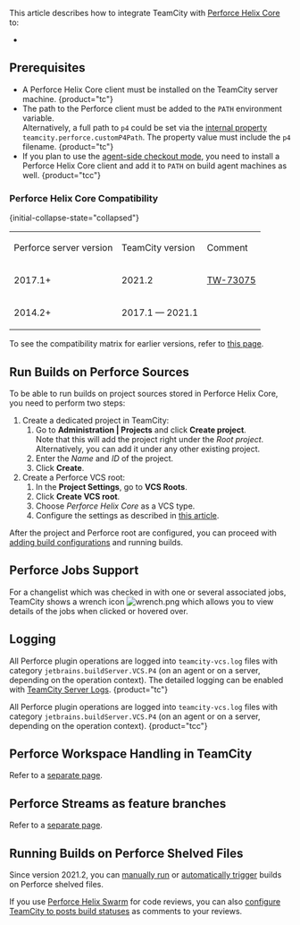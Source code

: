 [//]: # (title: Integrating TeamCity with Perforce)
[//]: # (auxiliary-id: Integrating TeamCity with Perforce)

This article describes how to integrate TeamCity with [Perforce Helix Core](https://www.perforce.com/products/helix-core) to:

* 

## Prerequisites

* A Perforce Helix Core client must be installed on the TeamCity server machine.
{product="tc"}
* The path to the Perforce client must be added to the `PATH` environment variable.  
  Alternatively, a full path to `p4` could be set via the [internal property](server-startup-properties.md#TeamCity+Internal+Properties) `teamcity.perforce.customP4Path`. The property value must include the `p4` filename.
{product="tc"}
* If you plan to use the [agent-side checkout mode](vcs-checkout-mode.md#agent-checkout), you need to install a Perforce Helix Core client and add it to `PATH` on build agent machines as well.
{product="tcc"}

### Perforce Helix Core Compatibility
{initial-collapse-state="collapsed"}

<table><tr>

<td>

Perforce server version

</td>

<td>

TeamCity version

</td>

<td>

Comment

</td></tr>

<tr>

<td>

2017.1\+

</td>

<td>

2021.2

</td>

<td>

[TW-73075](https://youtrack.jetbrains.com/issue/TW-73075)

</td></tr>

<tr>

<td>

2014.2\+

</td>

<td>

2017.1 — 2021.1

</td>

<td>


</td></tr></table>

To see the compatibility matrix for earlier versions, refer to [this page](https://www.jetbrains.com/help/teamcity/2021.1/perforce-helix-core-compatibility.html).

## Run Builds on Perforce Sources

To be able to run builds on project sources stored in Perforce Helix Core, you need to perform two steps:
1. Create a dedicated project in TeamCity:
   1. Go to __Administration | Projects__ and click __Create project__.  
      Note that this will add the project right under the _Root project_. Alternatively, you can add it under any other existing project.
   2. Enter the _Name_ and _ID_ of the project.
   3. Click __Create__.
2. Create a Perforce VCS root:
   1. In the __Project Settings__, go to __VCS Roots__.
   2. Click __Create VCS root__.
   3. Choose _Perforce Helix Core_ as a VCS type.
   4. Configure the settings as described in [this article](perforce.md).

After the project and Perforce root are configured, you can proceed with [adding build configurations](creating-and-editing-build-configurations.md) and running builds.

## Perforce Jobs Support

For a changelist which was checked in with one or several associated jobs, TeamCity shows a wrench icon ![wrench.png](wrench.png) which allows you to view details of the jobs when clicked or hovered over.

## Logging

All Perforce plugin operations are logged into `teamcity-vcs.log` files with category `jetbrains.buildServer.VCS.P4` (on an agent or on a server, depending on the operation context). The detailed logging can be enabled with [TeamCity Server Logs](teamcity-server-logs.md).
{product="tc"}

All Perforce plugin operations are logged into `teamcity-vcs.log` files with category `jetbrains.buildServer.VCS.P4` (on an agent or on a server, depending on the operation context).
{product="tcc"}

## Perforce Workspace Handling in TeamCity

Refer to a [separate page](perforce-workspace-handling-in-teamcity.md).


## Perforce Streams as feature branches

Refer to a [separate page](perforce-streams-as-feature-branches.md).

## Running Builds on Perforce Shelved Files

Since version 2021.2, you can [manually run](running-custom-build.md#P4-shelved-files-custom-run) or [automatically trigger](perforce-shelve-trigger.md) builds on Perforce shelved files.

If you use [Perforce Helix Swarm](https://www.perforce.com/products/helix-swarm) for code reviews, you can also [configure TeamCity to posts build statuses](commit-status-publisher.md#Perforce+Helix+Swarm) as comments to your reviews.

